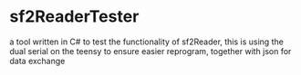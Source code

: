 # sf2ReaderTester
a tool written in C# to test the functionality of sf2Reader, this is using the dual serial on the teensy to ensure easier reprogram, together with json for data exchange
